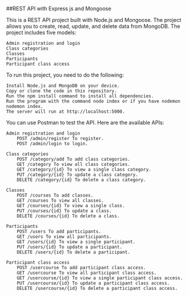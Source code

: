 ##REST API with Express js and Mongoose

This is a REST API project built with Node.js and Mongoose. The project allows you to create, read, update, and delete data from MongoDB. The project includes five models:

    Admin registration and login
    Class categories
    Classes
    Participants
    Participant class access

To run this project, you need to do the following:

    Install Node.js and MongoDB on your device.
    Copy or clone the code in this repository.
    Run the npm install command to install all dependencies.
    Run the program with the command node index or if you have nodemon nodemon index.
    The server will run at http://localhost:5000.

You can use Postman to test the API. Here are the available APIs:

    Admin registration and login
        POST /admin/register To register.
        POST /admin/login to login.

    Class categories
        POST /category/add To add class categories.
        GET /category To view all class categories.
        GET /category/{id} To view a single class category.
        PUT /category/{id} To update a class category.
        DELETE /category/{id} To delete a class category.

    Classes
        POST /courses To add classes.
        GET /courses To view all classes.
        GET /courses/{id} To view a single class.
        PUT /courses/{id} To update a class.
        DELETE /courses/{id} To delete a class.

    Participants
        POST /users To add participants.
        GET /users To view all participants.
        GET /users/{id} To view a single participant.
        PUT /users/{id} To update a participant.
        DELETE /users/{id} To delete a participant.

    Participant class access
        POST /usercourse To add participant class access.
        GET /usercourse To view all participant class access.
        GET /usercourse/{id} To view a single participant class access.
        PUT /usercourse/{id} To update a participant class access.
        DELETE /usercourse/{id} To delete a participant class access.

